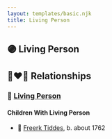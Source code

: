 ```yaml
---
layout: templates/basic.njk
title: Living Person
---
```

## 🟣 Living Person

## 👩‍❤️‍👨 Relationships

### 🔵 [Living Person](/people/3/35267914)

#### Children With Living Person
* 🔵 [Freerk Tiddes](/people/2/21111317), b. about 1762